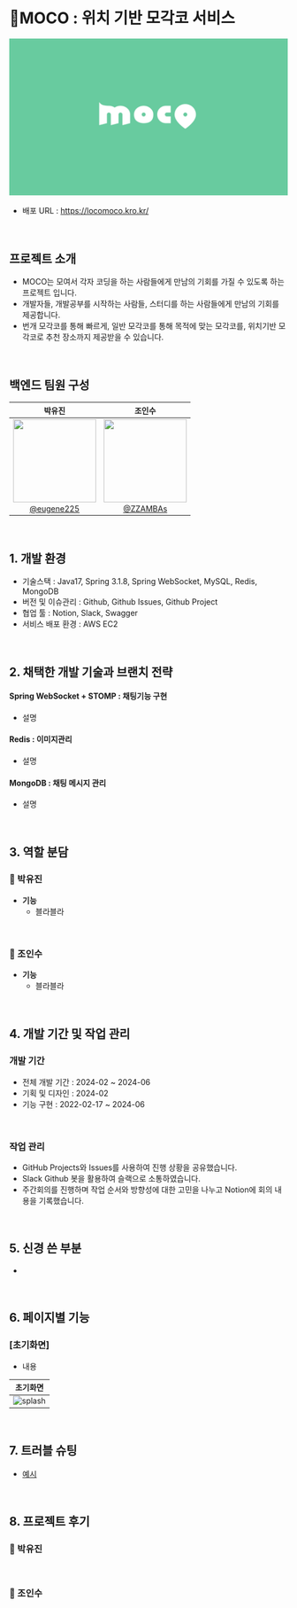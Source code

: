 # 📍MOCO : 위치 기반 모각코 서비스

![썸네일](썸네일용.png)
- 배포 URL : https://locomoco.kro.kr/

<br>

## 프로젝트 소개

- MOCO는 모여서 각자 코딩을 하는 사람들에게 만남의 기회를 가질 수 있도록 하는 프로젝트 입니다.
- 개발자들, 개발공부를 시작하는 사람들, 스터디를 하는 사람들에게 만남의 기회를 제공합니다.
- 번개 모각코를 통해 빠르게, 일반 모각코를 통해 목적에 맞는 모각코를, 위치기반 모각코로 추천 장소까지 제공받을 수 있습니다.

<br>

## 백엔드 팀원 구성

<div align="center">

|                                                                  **박유진**                                                                   |                                                                **조인수**                                                                |
|:------------------------------------------------------------------------------------------------------------------------------------------:|:-------------------------------------------------------------------------------------------------------------------------------------:|
| [<img src="https://avatars.githubusercontent.com/u/81062608?s=96&v=4" height=150 width=150> <br/> @eugene225](https://github.com/eugene225) | [<img src="https://avatars.githubusercontent.com/u/76583883?v=4" height=150 width=150> <br/> @ZZAMBAs](https://github.com/ZZAMBAs) |

</div>

<br>

## 1. 개발 환경

- 기술스택 : Java17, Spring 3.1.8, Spring WebSocket, MySQL, Redis, MongoDB
- 버전 및 이슈관리 : Github, Github Issues, Github Project
- 협업 툴 : Notion, Slack, Swagger
- 서비스 배포 환경 : AWS EC2

<br>

## 2. 채택한 개발 기술과 브랜치 전략

#### Spring WebSocket + STOMP : 채팅기능 구현
  - 설명

#### Redis : 이미지관리
  - 설명

#### MongoDB : 채팅 메시지 관리
  - 설명


<br>

## 3. 역할 분담

### 🍊 박유진

- **기능**
    - 블라블라

<br>

### 👻 조인수

- **기능**
    - 블라블라

<br>


## 4. 개발 기간 및 작업 관리

### 개발 기간

- 전체 개발 기간 : 2024-02 ~ 2024-06
- 기획 및 디자인 : 2024-02
- 기능 구현 : 2022-02-17 ~ 2024-06

<br>

### 작업 관리

- GitHub Projects와 Issues를 사용하여 진행 상황을 공유했습니다.
- Slack Github 봇을 활용하여 슬랙으로 소통하였습니다.
- 주간회의를 진행하며 작업 순서와 방향성에 대한 고민을 나누고 Notion에 회의 내용을 기록했습니다.

<br>

## 5. 신경 쓴 부분

- 

<br>

## 6. 페이지별 기능

### [초기화면]
- 내용

| 초기화면             |
|------------------|
| ![splash](이미지링크) |

<br>


## 7. 트러블 슈팅

- [예시](이슈링크)


<br>


## 8. 프로젝트 후기

### 🍊 박유진



<br>

### 👻 조인수


<br>
